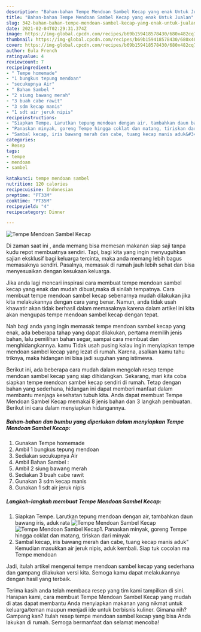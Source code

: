```yaml
---
description: "Bahan-bahan Tempe Mendoan Sambel Kecap yang enak Untuk Jualan"
title: "Bahan-bahan Tempe Mendoan Sambel Kecap yang enak Untuk Jualan"
slug: 342-bahan-bahan-tempe-mendoan-sambel-kecap-yang-enak-untuk-jualan
date: 2021-02-04T02:29:31.374Z
image: https://img-global.cpcdn.com/recipes/b69b159418578430/680x482cq70/tempe-mendoan-sambel-kecap-foto-resep-utama.jpg
thumbnail: https://img-global.cpcdn.com/recipes/b69b159418578430/680x482cq70/tempe-mendoan-sambel-kecap-foto-resep-utama.jpg
cover: https://img-global.cpcdn.com/recipes/b69b159418578430/680x482cq70/tempe-mendoan-sambel-kecap-foto-resep-utama.jpg
author: Eula French
ratingvalue: 4
reviewcount: 7
recipeingredient:
- " Tempe homemade"
- "1 bungkus tepung mendoan"
- "secukupnya Air"
- " Bahan Sambel "
- "2 siung bawang merah"
- "3 buah cabe rawit"
- "3 sdm kecap manis"
- "1 sdt air jeruk nipis"
recipeinstructions:
- "Siapkan Tempe. Larutkan tepung mendoan dengan air, tambahkan daun bawang iris, aduk rata"
- "Panaskan minyak, goreng Tempe hingga coklat dan matang, tiriskan dari minyak"
- "Sambal kecap, iris bawang merah dan cabe, tuang kecap manis aduk&#34; Kemudian masukkan air jeruk nipis, aduk kembali. Siap tuk cocolan ma Tempe mendoan"
categories:
- Resep
tags:
- tempe
- mendoan
- sambel

katakunci: tempe mendoan sambel 
nutrition: 120 calories
recipecuisine: Indonesian
preptime: "PT33M"
cooktime: "PT35M"
recipeyield: "4"
recipecategory: Dinner

---
```



![Tempe Mendoan Sambel Kecap](https://img-global.cpcdn.com/recipes/b69b159418578430/680x482cq70/tempe-mendoan-sambel-kecap-foto-resep-utama.jpg)

Di zaman  saat ini , anda memang bisa memesan makanan siap saji tanpa kudu repot membuatnya sendiri. Tapi, bagi kita yang ingin menyuguhkan sajian eksklusif bagi keluarga tercinta, maka anda memang lebih bagus memasaknya sendiri. Pasalnya, memasak di rumah jauh lebih sehat dan bisa menyesuaikan dengan kesukaan keluarga.

Jika anda lagi mencari inspirasi cara membuat tempe mendoan sambel kecap yang enak dan mudah dibuat,maka di sinilah tempatnya. Cara membuat tempe mendoan sambel kecap  sebenarnya mudah dilakukan jika kita melakukannya dengan cara yang benar. Namun, anda tidak usah khawatir akan tidak berhasil dalam memasaknya 
karena dalam artikel ini kita akan mengupas tempe mendoan sambel kecap dengan tepat.  



Nah bagi anda yang ingin memasak tempe mendoan sambel kecap yang enak, ada beberapa tahap yang dapat dilakukan, pertama memilih jenis bahan, lalu pemilihan bahan segar, sampai cara membuat dan menghidangkannya. kamu Tidak usah pusing kalau ingin menyiapkan tempe mendoan sambel kecap yang lezat di rumah. Karena, asalkan kamu  tahu triknya, maka hidangan ini bisa jadi suguhan yang istimewa.

Berikut ini, ada beberapa cara mudah dalam mengolah resep tempe mendoan sambel kecap yang siap dihidangkan. Sekarang, mari kita coba siapkan tempe mendoan sambel kecap sendiri di rumah. Tetap dengan bahan yang sederhana, hidangan ini dapat memberi manfaat dalam membantu menjaga kesehatan tubuh kita. Anda dapat membuat Tempe Mendoan Sambel Kecap memakai 8 jenis bahan dan 3 langkah pembuatan. Berikut ini cara dalam menyiapkan hidangannya.

<!--inarticleads1-->

##### Bahan-bahan dan bumbu yang diperlukan dalam menyiapkan Tempe Mendoan Sambel Kecap:

1. Gunakan  Tempe homemade
1. Ambil 1 bungkus tepung mendoan
1. Sediakan secukupnya Air
1. Ambil  Bahan Sambel :
1. Ambil 2 siung bawang merah
1. Sediakan 3 buah cabe rawit
1. Gunakan 3 sdm kecap manis
1. Gunakan 1 sdt air jeruk nipis




<!--inarticleads2-->

##### Langkah-langkah membuat Tempe Mendoan Sambel Kecap:

1. Siapkan Tempe. Larutkan tepung mendoan dengan air, tambahkan daun bawang iris, aduk rata
<img src="https://img-global.cpcdn.com/steps/682ea0bde236fa0e/160x128cq70/tempe-mendoan-sambel-kecap-langkah-memasak-1-foto.jpg" alt="Tempe Mendoan Sambel Kecap"><img src="https://img-global.cpcdn.com/steps/828ef2a32ea5de1e/160x128cq70/tempe-mendoan-sambel-kecap-langkah-memasak-1-foto.jpg" alt="Tempe Mendoan Sambel Kecap">1. Panaskan minyak, goreng Tempe hingga coklat dan matang, tiriskan dari minyak
1. Sambal kecap, iris bawang merah dan cabe, tuang kecap manis aduk&#34; Kemudian masukkan air jeruk nipis, aduk kembali. Siap tuk cocolan ma Tempe mendoan




Jadi, itulah artikel mengenai  tempe mendoan sambel kecap  yang sederhana dan gampang dilakukan versi kita. Semoga kamu dapat melakukannya dengan hasil yang terbaik. 

Terima kasih anda telah membaca resep yang tim kami tampilkan di sini. Harapan kami, cara membuat  Tempe Mendoan Sambel Kecap yang mudah di atas dapat membantu Anda menyiapkan makanan yang nikmat untuk keluarga/teman maupun menjadi ide untuk berbisnis kuliner. Gimana nih? Gampang kan? Itulah resep tempe mendoan sambel kecap yang bisa Anda lakukan di rumah. Semoga bermanfaat dan selamat mencoba!


